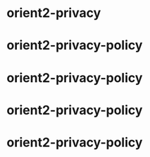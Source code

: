 # orient2-privacy
# orient2-privacy-policy
# orient2-privacy-policy
# orient2-privacy-policy
# orient2-privacy-policy
